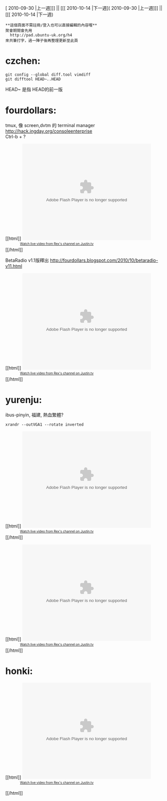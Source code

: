 [ 2010-09-30 |上一週]]] || [[[ 2010-10-14 |下一週]( 2010-09-30 |上一週]]] || [[[ 2010-10-14 |下一週)




    **這個頁面不需註冊/登入也可以直接編輯的內容喔**
    聚會期間會先用 
      http://pad.ubuntu-uk.org/h4 
    來共筆打字，過一陣子後再整理更新至此頁



# czchen:



    git config --global diff.tool vimdiff
    git difftool HEAD~..HEAD

HEAD~ 是指 HEAD的前一版

# fourdollars:

tmux, 像 screen,dvtm 的 terminal manager
<http://hack.ingday.org/consoleenterprise>  
Ctrl-b + ?

[[html]]
<object type="application/x-shockwave-flash" height="300" width="400" id="clip_embed_player_flash" data="<<<<<<<<<<http://www.justin.tv/widgets/archive_embed_player.swf>  >  >  >  >  >  >  >  >  >  " bgcolor="#000000"><param name="movie" value="http://www.justin.tv/widgets/archive_embed_player.swf" /><param name="allowScriptAccess" value="always" /><param name="allowNetworking" value="all" /><param name="allowFullScreen" value="true" /><param name="flashvars" value="auto_play=false&start_volume=25&title=4$ & kanru 分享 tmux&channel=chihchun&archive_id=271460407" /></object><br /><a href="<<<<<http://www.justin.tv/chihchun#r=-rid-&s=em>  >  >  >  >  " class="trk" style="padding:2px 0px 4px; display:block; width: 320px; font-weight:normal; font-size:10px; text-decoration:underline; text-align:center;">Watch live video from Rex's channel on Justin.tv</a> 
[[/html]]

BetaRadio v1.1版釋出
<http://fourdollars.blogspot.com/2010/10/betaradio-v11.html>  

[[html]]
<object type="application/x-shockwave-flash" height="300" width="400" id="clip_embed_player_flash" data="http://www.justin.tv/widgets/archive_embed_player.swf" bgcolor="#000000"><param name="movie" value="http://www.justin.tv/widgets/archive_embed_player.swf" /><param name="allowScriptAccess" value="always" /><param name="allowNetworking" value="all" /><param name="allowFullScreen" value="true" /><param name="flashvars" value="auto_play=false&start_volume=25&title=4$ 分享 BetaRadio v1.1&channel=chihchun&archive_id=271460271" /></object><br /><a href="http://www.justin.tv/chihchun#r=-rid-&s=em" class="trk" style="padding:2px 0px 4px; display:block; width: 320px; font-weight:normal; font-size:10px; text-decoration:underline; text-align:center;">Watch live video from Rex's channel on Justin.tv</a> 
[[/html]]

# yurenju:

ibus-pinyin, 福建, 熱血繁體?


    xrandr --outVGA1 --rotate inverted


[[html]]
<object type="application/x-shockwave-flash" height="300" width="400" id="clip_embed_player_flash" data="http://www.justin.tv/widgets/archive_embed_player.swf" bgcolor="#000000"><param name="movie" value="http://www.justin.tv/widgets/archive_embed_player.swf" /><param name="allowScriptAccess" value="always" /><param name="allowNetworking" value="all" /><param name="allowFullScreen" value="true" /><param name="flashvars" value="auto_play=false&start_volume=25&title=Yuren Ju 談 Linux 無調注音輸入法 (part 1)&channel=chihchun&archive_id=271460544" /></object><br /><a href="http://www.justin.tv/chihchun#r=-rid-&s=em" class="trk" style="padding:2px 0px 4px; display:block; width: 320px; font-weight:normal; font-size:10px; text-decoration:underline; text-align:center;">Watch live video from Rex's channel on Justin.tv</a> 
[[/html]]

[[html]]
<object type="application/x-shockwave-flash" height="300" width="400" id="clip_embed_player_flash" data="http://www.justin.tv/widgets/archive_embed_player.swf" bgcolor="#000000"><param name="movie" value="http://www.justin.tv/widgets/archive_embed_player.swf" /><param name="allowScriptAccess" value="always" /><param name="allowNetworking" value="all" /><param name="allowFullScreen" value="true" /><param name="flashvars" value="auto_play=false&start_volume=25&title=Yuren Ju 談 Linux 無調注音輸入法 (part 2)&channel=chihchun&archive_id=271460573" /></object><br /><a href="http://www.justin.tv/chihchun#r=-rid-&s=em" class="trk" style="padding:2px 0px 4px; display:block; width: 320px; font-weight:normal; font-size:10px; text-decoration:underline; text-align:center;">Watch live video from Rex's channel on Justin.tv</a> 
[[/html]]

# honki:


[[html]]
<object type="application/x-shockwave-flash" height="300" width="400" id="clip_embed_player_flash" data="http://www.justin.tv/widgets/archive_embed_player.swf" bgcolor="#000000"><param name="movie" value="http://www.justin.tv/widgets/archive_embed_player.swf" /><param name="allowScriptAccess" value="always" /><param name="allowNetworking" value="all" /><param name="allowFullScreen" value="true" /><param name="flashvars" value="auto_play=false&start_volume=25&title=拾荒俠 honki 談...撿到投影機 (h4)&channel=chihchun&archive_id=271461156" /></object><br /><a href="http://www.justin.tv/chihchun#r=-rid-&s=em" class="trk" style="padding:2px 0px 4px; display:block; width: 320px; font-weight:normal; font-size:10px; text-decoration:underline; text-align:center;">Watch live video from Rex's channel on Justin.tv</a> 


[[/html]]
